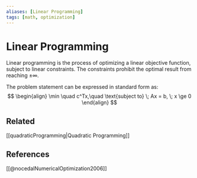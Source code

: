 ```yaml
---
aliases: [Linear Programming]
tags: [math, optimization]
---
```

# Linear Programming

Linear programming is the process of optimizing a linear objective function, subject to linear constraints. The constraints prohibit the optimal result from reaching $\pm\infty$.

The problem statement can be expressed in standard form as: 
$$
\begin{align}
    \min \quad c^Tx,\quad \text{subject to} \; Ax = b, \; x \ge 0
\end{align}
$$

## Related
[[quadraticProgramming|Quadratic Programming]]

## References

[[@nocedalNumericalOptimization2006]]
